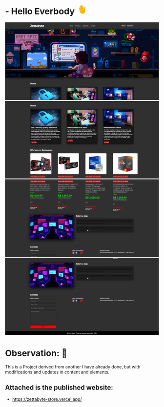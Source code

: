 <h1> - Hello Everbody <img height="30" src="img/oi.gif" alt=""></h1>

<img src="img/zettabyte-store.PNG" alt="Minha Página">
<img src="img/zettabyte-store-2.PNG" alt="Minha Página">
<img src="img/zettabyte-store-3.PNG" alt="Minha Página">
<img src="img/zettabyte-store-4.PNG" alt="Minha Página">

<h1>Observation: 👀</h1>

This is a Project derived from another I have already done, but with modifications and updates in content and elements.

<h2>Attached is the published website:</h2>

- https://zettabyte-store.vercel.app/
